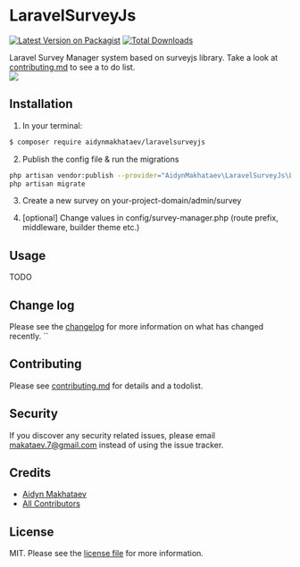 # LaravelSurveyJs

[![Latest Version on Packagist][ico-version]][link-packagist]
[![Total Downloads][ico-downloads]][link-downloads]

Laravel Survey Manager system based on surveyjs library. Take a look at [contributing.md](contributing.md) to see a to do list.
<br>
<img src="https://i.imgur.com/o9RAHmp.gif" />
<br>
## Installation

1) In your terminal:

``` bash
$ composer require aidynmakhataev/laravelsurveyjs
```

2) Publish the config file & run the migrations 

```bash
php artisan vendor:publish --provider="AidynMakhataev\LaravelSurveyJs\LaravelSurveyJsServiceProvider"
php artisan migrate
```

3) Create a new survey on your-project-domain/admin/survey

4) [optional] Change values in config/survey-manager.php (route prefix, middleware, builder theme etc.)

## Usage
TODO
## Change log

Please see the [changelog](changelog.md) for more information on what has changed recently.
``

## Contributing

Please see [contributing.md](contributing.md) for details and a todolist.

## Security

If you discover any security related issues, please email makataev.7@gmail.com instead of using the issue tracker.

## Credits

- [Aidyn Makhataev][link-author]
- [All Contributors][link-contributors]

## License

MIT. Please see the [license file](license.md) for more information.

[ico-version]: https://img.shields.io/packagist/v/aidynmakhataev/laravelsurveyjs.svg?style=flat-square
[ico-downloads]: https://img.shields.io/packagist/dt/aidynmakhataev/laravelsurveyjs.svg?style=flat-square
[ico-travis]: https://img.shields.io/travis/aidynmakhataev/laravelsurveyjs/master.svg?style=flat-square
[ico-styleci]: https://styleci.io/repos/12345678/shield

[link-packagist]: https://packagist.org/packages/aidynmakhataev/laravelsurveyjs
[link-downloads]: https://packagist.org/packages/aidynmakhataev/laravelsurveyjs
[link-travis]: https://travis-ci.org/aidynmakhataev/laravelsurveyjs
[link-styleci]: https://styleci.io/repos/134269033
[link-author]: https://github.com/aidynmakhataev
[link-contributors]: ../../contributors]
